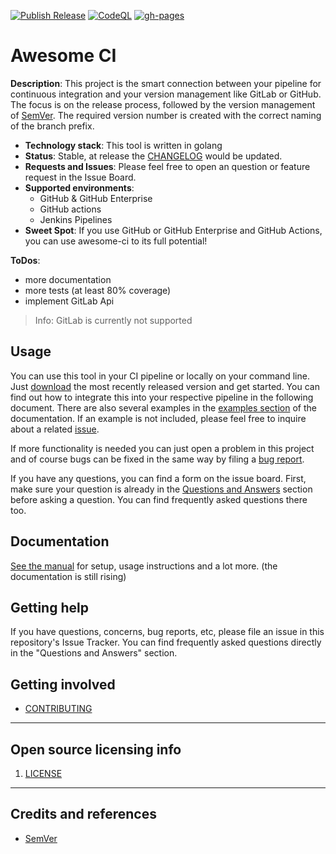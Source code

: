 [![Publish Release](https://github.com/fullstack-devops/awesome-ci/actions/workflows/Release.yaml/badge.svg)](https://github.com/fullstack-devops/awesome-ci/actions/workflows/Release.yaml)
[![CodeQL](https://github.com/fullstack-devops/awesome-ci/actions/workflows/codeql-analysis.yml/badge.svg)](https://github.com/fullstack-devops/awesome-ci/actions/workflows/codeql-analysis.yml)
[![gh-pages](https://github.com/fullstack-devops/awesome-ci/actions/workflows/pages/pages-build-deployment/badge.svg)](https://github.com/fullstack-devops/awesome-ci/actions/workflows/pages/pages-build-deployment)

# Awesome CI

**Description**: This project is the smart connection between your pipeline for continuous integration and your version management like GitLab or GitHub. The focus is on the release process, followed by the version management of [SemVer](https://semver.org/). The required version number is created with the correct naming of the branch prefix.

- **Technology stack**: This tool is written in golang
- **Status**: Stable, at release the [CHANGELOG](CHANGELOG.md) would be updated.
- **Requests and Issues**: Please feel free to open an question or feature request in the Issue Board.
- **Supported environments**:
  - GitHub & GitHub Enterprise
  - GitHub actions
  - Jenkins Pipelines
- **Sweet Spot**: If you use GitHub or GitHub Enterprise and GitHub Actions, you can use awesome-ci to its full potential!

**ToDos**:

- more documentation
- more tests (at least 80% coverage)
- implement GitLab Api

> Info: GitLab is currently not supported

## Usage

You can use this tool in your CI pipeline or locally on your command line. Just [download](https://github.com/fullstack-devops/awesome-ci/releases/latest/download/awesome-ci) the most recently released version and get started. You can find out how to integrate this into your respective pipeline in the following document. There are also several examples in the [examples section](https://fullstack-devops.github.io/awesome-ci/docs/examples) of the documentation. If an example is not included, please feel free to inquire about a related [issue](https://github.com/fullstack-devops/awesome-ci/issues/new/choose).

If more functionality is needed you can just open a problem in this project and of course bugs can be fixed in the same way by filing a [bug report](https://github.com/fullstack-devops/awesome-ci/issues/new/choose).

If you have any questions, you can find a form on the issue board. First, make sure your question is already in the [Questions and Answers](https://fullstack-devops.github.io/awesome-ci/docs/questions_and_answers) section before asking a question. You can find frequently asked questions there too.

## Documentation

[See the manual](https://fullstack-devops.github.io/awesome-ci/) for setup, usage instructions and a lot more. (the documentation is still rising)

## Getting help

If you have questions, concerns, bug reports, etc, please file an issue in this repository's Issue Tracker.
You can find frequently asked questions directly in the "Questions and Answers" section.

## Getting involved

- [CONTRIBUTING](docs/CONTRIBUTING.md)

---

## Open source licensing info

1. [LICENSE](LICENSE)

---

## Credits and references

- [SemVer](https://semver.org/)
